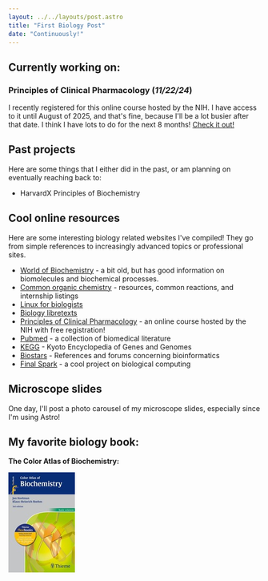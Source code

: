 ```yaml
---
layout: ../../layouts/post.astro
title: "First Biology Post"
date: "Continuously!"
---
```


## Currently working on:

### Principles of Clinical Pharmacology (*11/22/24*)
I recently registered for this online course hosted by the NIH. I have access to it until August of 2025, and that's fine, because I'll be a lot busier after that date. I think I have lots to do for the next 8 months!
[Check it out!](https://ocreco.od.nih.gov/courses/principles-clinical-pharmacology.html)

## Past projects
Here are some things that I either did in the past, or am planning on eventually reaching back to:

* HarvardX Principles of Biochemistry

## Cool online resources
Here are some interesting biology related websites I've compiled! They go from simple references to increasingly advanced topics or professional sites.

*   [World of Biochemistry](https://worldofbiochemistry.blogspot.com/) - a bit old, but has good information on biomolecules and biochemical processes.
*   [Common organic chemistry](https://commonorganicchemistry.com/index.htm) - resources, common reactions, and internship listings
*   [Linux for biologists](https://linuxforbio.vimalkvn.com/)
*   [Biology libretexts](https://bio.libretexts.org/)
*   [Principles of Clinical Pharmacology](https://ocreco.od.nih.gov/courses/pcpRegistration.html) - an online course hosted by the NIH with free registration!
*   [Pubmed](https://pubmed.ncbi.nlm.nih.gov/) - a collection of biomedical literature
*   [KEGG](https://www.genome.jp/kegg/) - Kyoto Encyclopedia of Genes and Genomes
*   [Biostars](https://www.biostars.org/t/tutorials/) - References and forums concerning bioinformatics
*   [Final Spark](https://finalspark.com/) - a cool project on biological computing

## Microscope slides
One day, I'll post a photo carousel of my microscope slides, especially since I'm using Astro!

## My favorite biology book:
 **The Color Atlas of Biochemistry:**

 
![Image of the Color Atlas of Biochemistry](/src/images/book.jpg "book")

